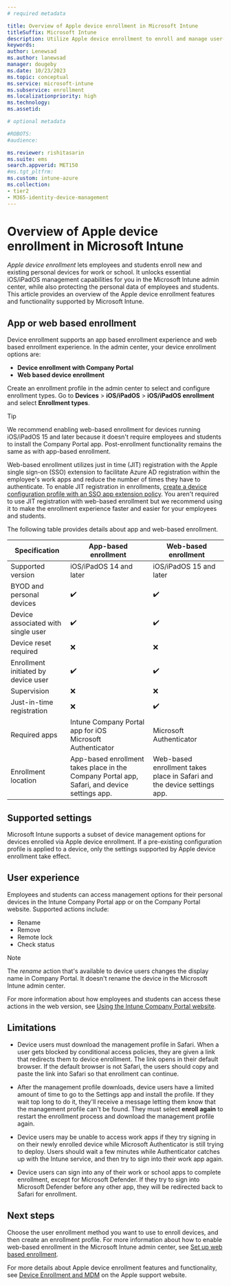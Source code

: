 ```yaml
---
# required metadata

title: Overview of Apple device enrollment in Microsoft Intune  
titleSuffix: Microsoft Intune
description: Utilize Apple device enrollment to enroll and manage user-owned iOS/iPadOS devices in Microsoft Intune.
keywords:
author: Lenewsad
ms.author: lanewsad
manager: dougeby
ms.date: 10/23/2023
ms.topic: conceptual
ms.service: microsoft-intune
ms.subservice: enrollment
ms.localizationpriority: high
ms.technology:
ms.assetid: 

# optional metadata

#ROBOTS:
#audience:

ms.reviewer: rishitasarin
ms.suite: ems
search.appverid: MET150
#ms.tgt_pltfrm:
ms.custom: intune-azure 
ms.collection:
- tier2
- M365-identity-device-management
---
```


# Overview of Apple device enrollment in Microsoft Intune  
*Apple device enrollment* lets employees and students enroll new and existing personal devices for work or school. It unlocks essential iOS/iPadOS management capabilities for you in the Microsoft Intune admin center, while also protecting the personal data of employees and students. This article provides an overview of the Apple device enrollment features and functionality supported by Microsoft Intune.    

## App or web based enrollment        
Device enrollment supports an app based enrollment experience and web based enrollment experience. In the admin center, your device enrollment options are:   

* **Device enrollment with Company Portal**  
* **Web based device enrollment**   

Create an enrollment profile in the admin center to select and configure enrollment types. Go to **Devices** > **iOS/iPadOS** > **iOS/iPadOS enrollment** and select **Enrollment types**.  

> [!TIP]
> We recommend enabling web-based enrollment for devices running iOS/iPadOS 15 and later because it doesn't require employees and students to install the Company Portal app. Post-enrollment functionality remains the same as with app-based enrollment. 

Web-based enrollment utilizes just in time (JIT) registration with the Apple single sign-on (SSO) extension to facilitate Azure AD registration within the employee's work apps and reduce the number of times they have to authenticate. To enable JIT registration in enrollments, [create a device configuration profile with an SSO app extension policy](web-based-device-enrollment-ios.md#step-1-set-up-just-in-time-registration). You aren't required to use JIT registration with web-based enrollment but we recommend using it to make the enrollment experience faster and easier for your employees and students. 

The following table provides details about app and web-based enrollment.   

| Specification | App-based enrollment | Web-based enrollment|
| --- | --- | --- | 
| Supported version | iOS/iPadOS 14 and later |iOS/iPadOS 15 and later |
| BYOD and personal devices | ✔️ |✔️ |
| Device associated with single user | ✔️ |✔️|
| Device reset required| ❌|❌|
| Enrollment initiated by device user | ✔️ |✔️|
| Supervision |❌|❌| 
| Just-in-time registration | ❌ |✔️ |
| Required apps | Intune Company Portal app for iOS <br> Microsoft Authenticator | Microsoft Authenticator |  
| Enrollment location | App-based enrollment takes place in the Company Portal app, Safari, and device settings app. |Web-based enrollment takes place in Safari and the device settings app.| 

 ## Supported settings    
Microsoft Intune supports a subset of device management options for devices enrolled via Apple device enrollment. If a pre-existing configuration profile is applied to a device, only the settings supported by Apple device enrollment take effect. 

<!-- P2 For supported settings in Intune device configurations profiles, see:

   * [iOS and iPadOS device restrictions](../configuration/device-restrictions-ios.md)  
   * [iOS and iPadOS device features](../configuration/ios-device-features-settings.md) 
   * List others.... -->  

## User experience 
Employees and students can access management options for their personal devices in the Intune Company Portal app or on the Company Portal website. Supported actions include:  

- Rename   
- Remove  
- Remote lock  
- Check status  

>[!NOTE]
> The *rename* action that's available to device users changes the display name in Company Portal. It doesn't rename the device in the Microsoft Intune admin center.  

For more information about how employees and students can access these actions in the web version, see [Using the Intune Company Portal website](../user-help/using-the-intune-company-portal-website.md).  

## Limitations   

* Device users must download the management profile in Safari. When a user gets blocked by conditional access policies, they are given a link that redirects them to device enrollment. The link opens in their default browser. If the default browser is not Safari, the users should copy and paste the link into Safari so that enrollment can continue. 

* After the management profile downloads, device users have a limited amount of time to go to the Settings app and install the profile. If they wait top long to do it, they'll receive a message letting them know that the management profile can't be found. They must select **enroll again** to restart the enrollment process and download the management profile again. 

* Device users may be unable to access work apps if they try signing in on their newly enrolled device while Microsoft Authenticator is still trying to deploy. Users should wait a few minutes while Authenticator catches up with the Intune service, and then try to sign into their work app again.  

* Device users can sign into any of their work or school apps to complete enrollment, except for Microsoft Defender. If they try to sign into Microsoft Defender before any other app, they will be redirected back to Safari for enrollment. 

## Next steps  

Choose the user enrollment method you want to use to enroll devices, and then create an enrollment profile. For more information about how to enable web-based enrollment in the Microsoft Intune admin center, see [Set up web based enrollment](web-based-device-enrollment-ios.md).     

For more details about Apple device enrollment features and functionality, see [Device Enrollment and MDM]( https://support.apple.com/guide/deployment/device-enrollment-and-mdm-depd1c27dfe6/web) on the Apple support website. 

 


